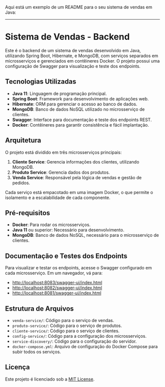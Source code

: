 Aqui está um exemplo de um README para o seu sistema de vendas em Java:

---

# Sistema de Vendas - Backend

Este é o backend de um sistema de vendas desenvolvido em Java, utilizando Spring Boot, Hibernate, e MongoDB, com serviços separados em microsserviços e gerenciados em contêineres Docker. O projeto possui uma configuração de Swagger para visualização e teste dos endpoints.

## Tecnologias Utilizadas

- **Java 11**: Linguagem de programação principal.
- **Spring Boot**: Framework para desenvolvimento de aplicações web.
- **Hibernate**: ORM para gerenciar o acesso ao banco de dados.
- **MongoDB**: Banco de dados NoSQL utilizado no microsserviço de clientes.
- **Swagger**: Interface para documentação e teste dos endpoints REST.
- **Docker**: Contêineres para garantir consistência e fácil implantação.

## Arquitetura

O projeto está dividido em três microsserviços principais:

1. **Cliente Service**: Gerencia informações dos clientes, utilizando MongoDB.
2. **Produto Service**: Gerencia dados dos produtos.
3. **Venda Service**: Responsável pela lógica de vendas e gestão de pedidos.

Cada serviço está empacotado em uma imagem Docker, o que permite o isolamento e a escalabilidade de cada componente.

## Pré-requisitos

- **Docker**: Para rodar os microsserviços.
- **Java 11** ou superior: Necessário para desenvolvimento.
- **MongoDB**: Banco de dados NoSQL, necessário para o microsserviço de clientes.

## Documentação e Testes dos Endpoints

Para visualizar e testar os endpoints, acesse o Swagger configurado em cada microsserviço. Em um navegador, vá para:

- [http://localhost:8083/swagger-ui/index.html](http://localhost:8083/swagger-ui/index.html#/)
- [http://localhost:8082/swagger-ui/index.html](http://localhost:8082/swagger-ui/index.html#/)
- [http://localhost:8081/swagger-ui/index.html](http://localhost:8081/swagger-ui/index.html#/)

## Estrutura de Arquivos

- `venda-service/`: Código para o serviço de vendas.
- `produto-service/`: Código para o serviço de produtos.
- `cliente-service/`: Código para o serviço de clientes.
- `config-service/`: Código para a configuração dos microsserviços.
- `service-discovery/`: Código para o configuração do servidor.
- `docker-compose.yml`: Arquivo de configuração do Docker Compose para subir todos os serviços.

## Licença

Este projeto é licenciado sob a [MIT License](LICENSE).
